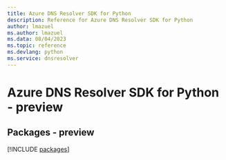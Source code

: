 ```yaml
---
title: Azure DNS Resolver SDK for Python
description: Reference for Azure DNS Resolver SDK for Python
author: lmazuel
ms.author: lmazuel
ms.data: 08/04/2023
ms.topic: reference
ms.devlang: python
ms.service: dnsresolver
---
```

# Azure DNS Resolver SDK for Python - preview
## Packages - preview
[!INCLUDE [packages](dns-resolver-index.md)]